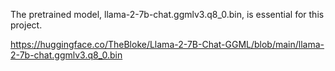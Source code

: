 The pretrained model, llama-2-7b-chat.ggmlv3.q8_0.bin, is essential for this project.

https://huggingface.co/TheBloke/Llama-2-7B-Chat-GGML/blob/main/llama-2-7b-chat.ggmlv3.q8_0.bin
